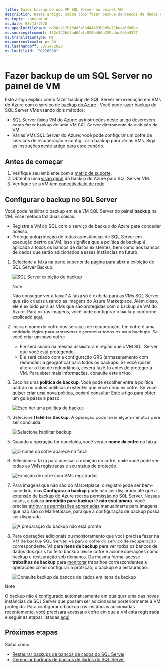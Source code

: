 ```yaml
---
title: Fazer backup de uma VM SQL Server no painel VM
description: Neste artigo, saiba como fazer backup de bancos de dados do SQL Server em máquinas virtuais do Azure por meio do painel VM.
ms.topic: conceptual
ms.date: 08/13/2020
ms.openlocfilehash: dd30ca1fb138d3e3bd44633b9d5e71beae6d96be
ms.sourcegitcommit: 152c522bb5ad64e5c020b466b239cdac040b9377
ms.translationtype: MT
ms.contentlocale: pt-BR
ms.lasthandoff: 08/14/2020
ms.locfileid: "88226988"
---
```

# <a name="back-up-a-sql-server-from-the-vm-pane"></a>Fazer backup de um SQL Server no painel de VM

Este artigo explica como fazer backup de SQL Server em execução em VMs do Azure com o serviço de [backup do Azure](backup-overview.md) . Você pode fazer backup de SQL Server VMs usando dois métodos:

- SQL Server única VM do Azure: as instruções neste artigo descrevem como fazer backup de uma VM SQL Server diretamente da exibição da VM.
- Várias VMs SQL Server do Azure: você pode configurar um cofre de serviços de recuperação e configurar o backup para várias VMs. Siga as instruções neste [artigo](backup-sql-server-database-azure-vms.md) para esse cenário.

## <a name="before-you-start"></a>Antes de começar

1. Verifique seu ambiente com a [matriz de suporte](sql-support-matrix.md).
2. Obtenha uma [visão geral](backup-azure-sql-database.md) do backup do Azure para SQL Server VM.
3. Verifique se a VM tem [conectividade de rede](backup-sql-server-database-azure-vms.md#establish-network-connectivity).

## <a name="configure-backup-on-the-sql-server"></a>Configurar o backup no SQL Server

Você pode habilitar o backup em sua VM SQL Server do painel **backup** na VM. Esse método faz duas coisas:

- Registra a VM do SQL com o serviço de backup do Azure para conceder acesso.
- Protege autoproteção de todas as instâncias de SQL Server em execução dentro da VM. Isso significa que a política de backup é aplicada a todos os bancos de dados existentes, bem como aos bancos de dados que serão adicionados a essas instâncias no futuro.

1. Selecione a faixa na parte superior da página para abrir a exibição de SQL Server Backup.

    ![SQL Server exibição de backup](./media/backup-sql-server-vm-from-vm-pane/sql-server-backup-view.png)

    >[!NOTE]
    >Não consegue ver a faixa? A faixa só é exibida para as VMs SQL Server que são criadas usando as imagens do Azure Marketplace. Além disso, ele é exibido para as VMs que são protegidas com o backup de VM do Azure. Para outras imagens, você pode configurar o backup conforme explicado [aqui](backup-sql-server-database-azure-vms.md).

2. Insira o nome do cofre dos serviços de recuperação. Um cofre é uma entidade lógica para armazenar e gerenciar todos os seus backups. Se você criar um novo cofre:

    - Ele será criado na mesma assinatura e região que a VM SQL Server que você está protegendo.
    - Ele será criado com a configuração GRS (armazenamento com redundância geográfica) para todos os backups. Se você quiser alterar o tipo de redundância, deverá fazê-lo antes de proteger a VM. Para obter mais informações, consulte [este artigo](backup-create-rs-vault.md#set-storage-redundancy).

3. Escolha uma **política de backup**. Você pode escolher entre a política padrão ou outras políticas existentes que você criou no cofre. Se você quiser criar uma nova política, poderá consultar [Este artigo](backup-sql-server-database-azure-vms.md#create-a-backup-policy) para obter um guia passo a passo.

    ![Escolher uma política de backup](./media/backup-sql-server-vm-from-vm-pane/backup-policy.png)

4. Selecione **Habilitar Backup**. A operação pode levar alguns minutos para ser concluída.

    ![Selecione habilitar backup](./media/backup-sql-server-vm-from-vm-pane/enable-backup.png)

5. Quando a operação for concluída, você verá o **nome do cofre** na faixa.

    ![O nome do cofre aparece na faixa](./media/backup-sql-server-vm-from-vm-pane/vault-name.png)

6. Selecione a faixa para acessar a exibição do cofre, onde você pode ver todas as VMs registradas e seu status de proteção.

    ![Exibição de cofre com VMs registradas](./media/backup-sql-server-vm-from-vm-pane/vault-view.png)

7. Para imagens que não são do Marketplace, o registro pode ser bem-sucedido, mas **Configurar o backup** pode não ser disparado até que a extensão de backup do Azure receba permissão no SQL Server. Nesses casos, a coluna **prontidão para backup** lê **não está pronta**. Você precisa [atribuir as permissões apropriadas](backup-azure-sql-database.md#set-vm-permissions) manualmente para imagens que não são do Marketplace, para que a configuração de backup possa ser disparada.

    ![A preparação do backup não está pronta](./media/backup-sql-server-vm-from-vm-pane/backup-readiness-not-ready.png)

8. Para operações adicionais ou monitoramento que você precisa fazer na VM de backup SQL Server, vá para o cofre do serviço de recuperação correspondente. Vá para **itens de backup** para ver todos os bancos de dados dos quais foi feito backup nesse cofre e acione operações como backup e restauração sob demanda. Da mesma forma, acesse **trabalhos de backup** para [monitorar](manage-monitor-sql-database-backup.md) trabalhos correspondentes a operações como configurar a proteção, o backup e a restauração.

    ![Consulte backup de bancos de dados em itens de backup](./media/backup-sql-server-vm-from-vm-pane/backup-items.png)

>[!NOTE]
>O backup não é configurado automaticamente em qualquer uma das novas instâncias de SQL Server que possam ser adicionadas posteriormente à VM protegida. Para configurar o backup nas instâncias adicionadas recentemente, você precisará acessar o cofre em que a VM está registrada e seguir as etapas listadas [aqui](backup-sql-server-database-azure-vms.md).

## <a name="next-steps"></a>Próximas etapas

Saiba como:

- [Restaurar backups de bancos de dados do SQL Server](restore-sql-database-azure-vm.md)
- [Gerenciar backups de bancos de dados do SQL Server](manage-monitor-sql-database-backup.md)
